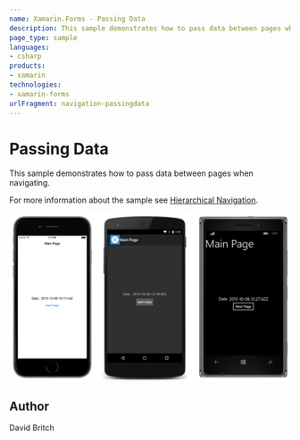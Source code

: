 ```yaml
---
name: Xamarin.Forms - Passing Data
description: This sample demonstrates how to pass data between pages when navigating.
page_type: sample
languages:
- csharp
products:
- xamarin
technologies:
- xamarin-forms
urlFragment: navigation-passingdata
---
```

# Passing Data

This sample demonstrates how to pass data between pages when navigating.

For more information about the sample see [Hierarchical Navigation](http://developer.xamarin.com/guides/cross-platform/xamarin-forms/user-interface/navigation/hierarchical/).

![Passing Data application screenshot](Screenshots/01All.png "Passing Data application screenshot")

## Author

David Britch
